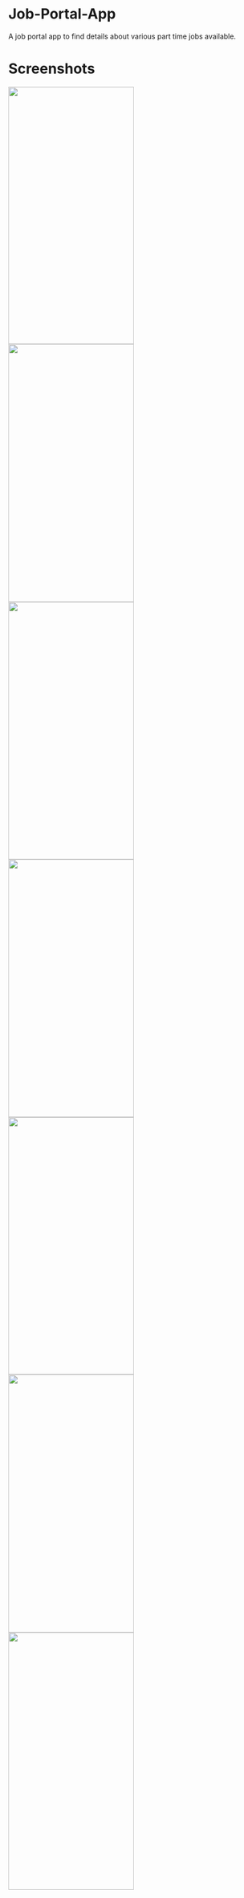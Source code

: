 # Job-Portal-App
A job portal app to find details about various part time jobs available. 

# Screenshots

<a href="url"><img src="https://user-images.githubusercontent.com/78342322/125240612-f505b400-e307-11eb-8957-8843733bb1ae.jpg" align="left" height="512.5" width="250" ></a>

<a href="url"><img src="https://user-images.githubusercontent.com/78342322/125240639-fafb9500-e307-11eb-9142-d82acab2d979.jpg" align="left" height="512.5" width="250" ></a>

<a href="url"><img src="https://user-images.githubusercontent.com/78342322/125240652-018a0c80-e308-11eb-833d-b3b62619f87d.jpg" align="left" height="512.5" width="250" ></a>

&nbsp;

<a href="url"><img src="https://user-images.githubusercontent.com/78342322/125240663-051d9380-e308-11eb-9670-46c8d78198e4.jpg" align="left" height="512.5" width="250" ></a>

<a href="url"><img src="https://user-images.githubusercontent.com/78342322/125240672-08188400-e308-11eb-934e-58969f54d1f5.jpg" align="left" height="512.5" width="250" ></a>

<a href="url"><img src="https://user-images.githubusercontent.com/78342322/125240682-0b137480-e308-11eb-9c0b-f878c32d91c7.jpg" align="left" height="512.5" width="250" ></a>

<br /><br />

<a href="url"><img src="https://user-images.githubusercontent.com/78342322/125240687-0e0e6500-e308-11eb-808a-74aeedca5c6f.jpg" align="left" height="512.5" width="250" ></a>
